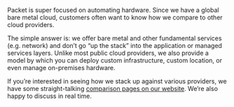 <!-- <meta>
{
    "title":"Sales",
    "description":"Getting Started - Packet Developer Docs",
    "tag":["Sales", "Prices", "Discounts", "Compare"],
    "seo-title": "Sales: Getting Started - Packet Developer Docs",
    "seo-description": "Getting Started - Packet Developer Doc",
    "og-title": "Sales: Getting Started",
    "og-description": "Getting Started - Packet Developer Doc"
}
</meta> -->

Packet is super focused on automating hardware.  Since we have a global bare metal cloud, customers often want to know how we compare to other cloud providers.

The simple answer is: we offer bare metal and other fundamental services (e.g. network) and don’t go “up the stack” into the application or managed services layers. Unlike most public cloud providers, we also provide a model by which you can deploy custom infrastructure, custom location, or even manage on-premises hardware.

If you’re interested in seeing how we stack up against various providers, we have some straight-talking [comparison pages on our website](https://www.packet.com/cloud/compare/). We’re also happy to discuss in real time.
